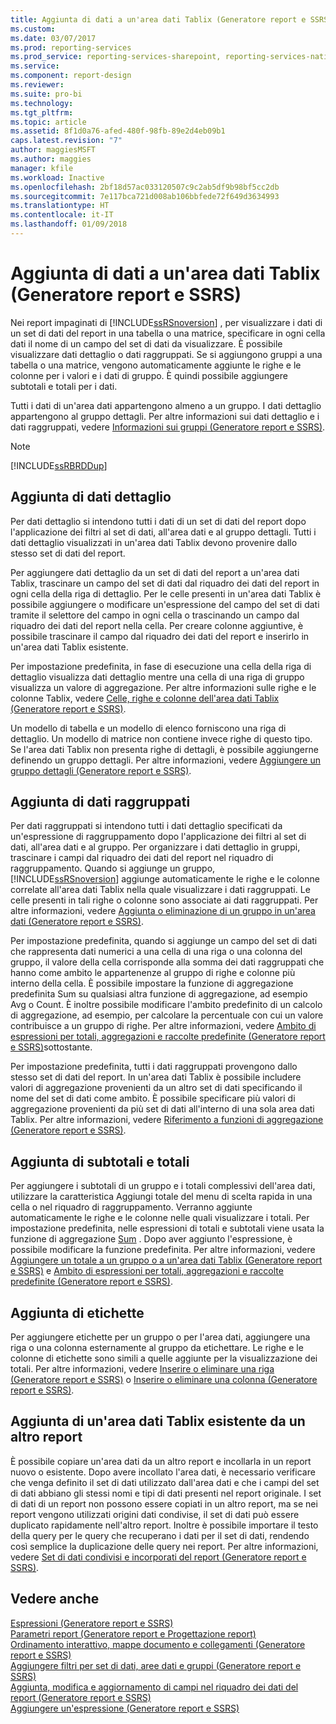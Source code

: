 ```yaml
---
title: Aggiunta di dati a un'area dati Tablix (Generatore report e SSRS) | Microsoft Docs
ms.custom: 
ms.date: 03/07/2017
ms.prod: reporting-services
ms.prod_service: reporting-services-sharepoint, reporting-services-native
ms.service: 
ms.component: report-design
ms.reviewer: 
ms.suite: pro-bi
ms.technology: 
ms.tgt_pltfrm: 
ms.topic: article
ms.assetid: 8f1d0a76-afed-480f-98fb-89e2d4eb09b1
caps.latest.revision: "7"
author: maggiesMSFT
ms.author: maggies
manager: kfile
ms.workload: Inactive
ms.openlocfilehash: 2bf18d57ac033120507c9c2ab5df9b98bf5cc2db
ms.sourcegitcommit: 7e117bca721d008ab106bbfede72f649d3634993
ms.translationtype: HT
ms.contentlocale: it-IT
ms.lasthandoff: 01/09/2018
---
```

# <a name="adding-data-to-a-tablix-data-region-report-builder-and-ssrs"></a>Aggiunta di dati a un'area dati Tablix (Generatore report e SSRS)
Nei report impaginati di [!INCLUDE[ssRSnoversion](../../includes/ssrsnoversion-md.md)] , per visualizzare i dati di un set di dati del report in una tabella o una matrice, specificare in ogni cella dati il nome di un campo del set di dati da visualizzare. È possibile visualizzare dati dettaglio o dati raggruppati. Se si aggiungono gruppi a una tabella o una matrice, vengono automaticamente aggiunte le righe e le colonne per i valori e i dati di gruppo. È quindi possibile aggiungere subtotali e totali per i dati.  
  
 Tutti i dati di un'area dati appartengono almeno a un gruppo. I dati dettaglio appartengono al gruppo dettagli. Per altre informazioni sui dati dettaglio e i dati raggruppati, vedere [Informazioni sui gruppi &#40;Generatore report e SSRS&#41;](../../reporting-services/report-design/understanding-groups-report-builder-and-ssrs.md).  
  
> [!NOTE]  
>  [!INCLUDE[ssRBRDDup](../../includes/ssrbrddup-md.md)]  
  
## <a name="adding-detail-data"></a>Aggiunta di dati dettaglio  
 Per dati dettaglio si intendono tutti i dati di un set di dati del report dopo l'applicazione dei filtri al set di dati, all'area dati e al gruppo dettagli. Tutti i dati dettaglio visualizzati in un'area dati Tablix devono provenire dallo stesso set di dati del report.  
  
 Per aggiungere dati dettaglio da un set di dati del report a un'area dati Tablix, trascinare un campo del set di dati dal riquadro dei dati del report in ogni cella della riga di dettaglio. Per le celle presenti in un'area dati Tablix è possibile aggiungere o modificare un'espressione del campo del set di dati tramite il selettore del campo in ogni cella o trascinando un campo dal riquadro dei dati del report nella cella. Per creare colonne aggiuntive, è possibile trascinare il campo dal riquadro dei dati del report e inserirlo in un'area dati Tablix esistente.  
  
 Per impostazione predefinita, in fase di esecuzione una cella della riga di dettaglio visualizza dati dettaglio mentre una cella di una riga di gruppo visualizza un valore di aggregazione. Per altre informazioni sulle righe e le colonne Tablix, vedere [Celle, righe e colonne dell'area dati Tablix &#40;Generatore report e SSRS&#41;](../../reporting-services/report-design/tablix-data-region-cells-rows-and-columns-report-builder-and-ssrs.md).  
  
 Un modello di tabella e un modello di elenco forniscono una riga di dettaglio. Un modello di matrice non contiene invece righe di questo tipo. Se l'area dati Tablix non presenta righe di dettagli, è possibile aggiungerne definendo un gruppo dettagli. Per altre informazioni, vedere [Aggiungere un gruppo dettagli &#40;Generatore report e SSRS&#41;](../../reporting-services/report-design/add-a-details-group-report-builder-and-ssrs.md).  
  
## <a name="adding-grouped-data"></a>Aggiunta di dati raggruppati  
 Per dati raggruppati si intendono tutti i dati dettaglio specificati da un'espressione di raggruppamento dopo l'applicazione dei filtri al set di dati, all'area dati e al gruppo. Per organizzare i dati dettaglio in gruppi, trascinare i campi dal riquadro dei dati del report nel riquadro di raggruppamento. Quando si aggiunge un gruppo, [!INCLUDE[ssRSnoversion](../../includes/ssrsnoversion-md.md)] aggiunge automaticamente le righe e le colonne correlate all'area dati Tablix nella quale visualizzare i dati raggruppati. Le celle presenti in tali righe o colonne sono associate ai dati raggruppati. Per altre informazioni, vedere [Aggiunta o eliminazione di un gruppo in un'area dati &#40;Generatore report e SSRS&#41;](../../reporting-services/report-design/add-or-delete-a-group-in-a-data-region-report-builder-and-ssrs.md).  
  
 Per impostazione predefinita, quando si aggiunge un campo del set di dati che rappresenta dati numerici a una cella di una riga o una colonna del gruppo, il valore della cella corrisponde alla somma dei dati raggruppati che hanno come ambito le appartenenze al gruppo di righe e colonne più interno della cella. È possibile impostare la funzione di aggregazione predefinita Sum su qualsiasi altra funzione di aggregazione, ad esempio Avg o Count. È inoltre possibile modificare l'ambito predefinito di un calcolo di aggregazione, ad esempio, per calcolare la percentuale con cui un valore contribuisce a un gruppo di righe. Per altre informazioni, vedere [Ambito di espressioni per totali, aggregazioni e raccolte predefinite &#40;Generatore report e SSRS&#41;](../../reporting-services/report-design/expression-scope-for-totals-aggregates-and-built-in-collections.md)sottostante.  
  
 Per impostazione predefinita, tutti i dati raggruppati provengono dallo stesso set di dati del report. In un'area dati Tablix è possibile includere valori di aggregazione provenienti da un altro set di dati specificando il nome del set di dati come ambito. È possibile specificare più valori di aggregazione provenienti da più set di dati all'interno di una sola area dati Tablix. Per altre informazioni, vedere [Riferimento a funzioni di aggregazione &#40;Generatore report e SSRS&#41;](../../reporting-services/report-design/report-builder-functions-aggregate-functions-reference.md).  
  
## <a name="adding-subtotals-and-totals"></a>Aggiunta di subtotali e totali  
 Per aggiungere i subtotali di un gruppo e i totali complessivi dell'area dati, utilizzare la caratteristica Aggiungi totale del menu di scelta rapida in una cella o nel riquadro di raggruppamento. Verranno aggiunte automaticamente le righe e le colonne nelle quali visualizzare i totali. Per impostazione predefinita, nelle espressioni di totali e subtotali viene usata la funzione di aggregazione [Sum](../../reporting-services/report-design/report-builder-functions-sum-function.md) . Dopo aver aggiunto l'espressione, è possibile modificare la funzione predefinita. Per altre informazioni, vedere [Aggiungere un totale a un gruppo o a un'area dati Tablix &#40;Generatore report e SSRS&#41;](../../reporting-services/report-design/add-a-total-to-a-group-or-tablix-data-region-report-builder-and-ssrs.md) e [Ambito di espressioni per totali, aggregazioni e raccolte predefinite &#40;Generatore report e SSRS&#41;](../../reporting-services/report-design/expression-scope-for-totals-aggregates-and-built-in-collections.md).  
  
## <a name="adding-labels"></a>Aggiunta di etichette  
 Per aggiungere etichette per un gruppo o per l'area dati, aggiungere una riga o una colonna esternamente al gruppo da etichettare. Le righe e le colonne di etichette sono simili a quelle aggiunte per la visualizzazione dei totali. Per altre informazioni, vedere [Inserire o eliminare una riga &#40;Generatore report e SSRS&#41;](../../reporting-services/report-design/insert-or-delete-a-row-report-builder-and-ssrs.md) o [Inserire o eliminare una colonna &#40;Generatore report e SSRS&#41;](../../reporting-services/report-design/insert-or-delete-a-column-report-builder-and-ssrs.md).  
  
## <a name="adding-an-existing-tablix-data-region-from-another-report"></a>Aggiunta di un'area dati Tablix esistente da un altro report  
 È possibile copiare un'area dati da un altro report e incollarla in un report nuovo o esistente. Dopo avere incollato l'area dati, è necessario verificare che venga definito il set di dati utilizzato dall'area dati e che i campi del set di dati abbiano gli stessi nomi e tipi di dati presenti nel report originale. I set di dati di un report non possono essere copiati in un altro report, ma se nei report vengono utilizzati origini dati condivise, il set di dati può essere duplicato rapidamente nell'altro report. Inoltre è possibile importare il testo della query per le query che recuperano i dati per il set di dati, rendendo così semplice la duplicazione delle query nei report. Per altre informazioni, vedere [Set di dati condivisi e incorporati del report &#40;Generatore report e SSRS&#41;](../../reporting-services/report-data/report-embedded-datasets-and-shared-datasets-report-builder-and-ssrs.md).  
  
## <a name="see-also"></a>Vedere anche  
 [Espressioni &#40;Generatore report e SSRS&#41;](../../reporting-services/report-design/expressions-report-builder-and-ssrs.md)   
 [Parametri report &#40;Generatore report e Progettazione report&#41;](../../reporting-services/report-design/report-parameters-report-builder-and-report-designer.md)   
 [Ordinamento interattivo, mappe documento e collegamenti &#40;Generatore report e SSRS&#41;](../../reporting-services/report-design/interactive-sort-document-maps-and-links-report-builder-and-ssrs.md)   
 [Aggiungere filtri per set di dati, aree dati e gruppi &#40;Generatore report e SSRS&#41;](../../reporting-services/report-design/add-dataset-filters-data-region-filters-and-group-filters.md)   
 [Aggiunta, modifica e aggiornamento di campi nel riquadro dei dati del report &#40;Generatore report e SSRS&#41;](../../reporting-services/report-data/add-edit-refresh-fields-in-the-report-data-pane-report-builder-and-ssrs.md)   
 [Aggiungere un'espressione &#40;Generatore report e SSRS&#41;](../../reporting-services/report-design/add-an-expression-report-builder-and-ssrs.md)  
  
  
